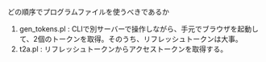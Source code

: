 
どの順序でプログラムファイルを使うべきであるか

1. gen_tokens.pl : CLIで別サーバーで操作しながら、手元でブラウザを起動して、2個のトークンを取得。そのうち、リフレッシュトークンは大事。
2. t2a.pl : リフレッシュトークンからアクセストークンを取得する。
